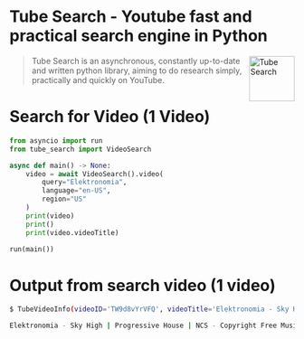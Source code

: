 # Tube Search - Youtube fast and practical search engine in Python

<img height="80" align="right" alt="Tube Search" src="https://i.ibb.co/wNbhxXtf/20250512-123905-0000.png"/>

> Tube Search is an asynchronous, constantly up-to-date and written python library, aiming to do research simply, practically and quickly on YouTube.

# Search for Video (1 Video)

```python
from asyncio import run
from tube_search import VideoSearch

async def main() -> None:
    video = await VideoSearch().video(
        query="Elektronomia",
        language="en-US",
        region="US"
    )
    print(video)
    print()
    print(video.videoTitle)

run(main())
```

# Output from search video (1 video)
```sh
$ TubeVideoInfo(videoID='TW9d8vYrVFQ', videoTitle='Elektronomia - Sky High | Progressive House | NCS - Copyright Free Music', videoDuration='3:58', publishedTime='8 years ago', videoViewCount=TubeViewsInfo(view_count='264,461,922 views', view_abbr_count='264M views'), thumbnails=[TubeThumbnailsInfo(url='https://i.ytimg.com/vi/TW9d8vYrVFQ/hqdefault.jpg?sqp=-oaymwEcCOADEI4CSFXyq4qpAw4IARUAAIhCGAFwAcABBg==&rs=AOn4CLDzHv6boRaBnEoZWSNFdZRGVdUmJw', width=480, height=270)], descriptionSnippet='#nocopyrightsounds #copyrightfree #music #song #edm #dancemusic #royaltyfreemusic #copyrightfreemusic #nocopyrightmusic\xa0...', channel=TubeChannelInfo(title='NoCopyrightSounds', id='UC_aEa8K-EOJ3D6gOs7HcyNg', thumbnails=[TubeThumbnailsInfo(url='https://yt3.ggpht.com/opGwWu2ScRBy-OA81LIzKwSatxlVKjjNyAdt4fWh4LoLzldx05Sdf3OGQz0Fz78ziZ9RLP4=s68-c-k-c0x00ffffff-no-rj', width=68, height=68)], url='https://www.youtube.com/channel/UC_aEa8K-EOJ3D6gOs7HcyNg'), accessibility=TubeAccessibilityInfo(title='Elektronomia - Sky High | Progressive House | NCS - Copyright Free Music 3 minutes, 58 seconds', duration='3 minutes, 58 seconds'), url='https://www.youtube.com/watch?v=TW9d8vYrVFQ', shelfTitle=None)

Elektronomia - Sky High | Progressive House | NCS - Copyright Free Music